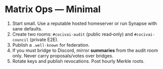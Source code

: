 <!-- status: stub; target: 150+ words -->
<!-- status: stub; target: 150+ words -->
<!-- status: stub; target: 150+ words -->
<!-- status: stub; target: 150+ words -->
# Matrix Ops — Minimal

1) Start small.  Use a reputable hosted homeserver or run Synapse with sane defaults.
2) Create two rooms: `#cocivai-audit` (public read‑only) and `#cocivai-council` (private E2E).
3) Publish a `.well-known` for federation.
4) If you must bridge to Discord, mirror **summaries** from the audit room only.  Never carry proposals/votes over bridges.
5) Rotate keys and publish revocations.  Post hourly Merkle roots.





